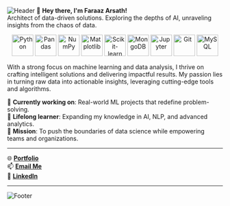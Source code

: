 ![Header](https://capsule-render.vercel.app/api?type=waving&color=gradient&height=200&text=Hello!%20I'm%20Faraaz%20Arsath&fontSize=40&fontColor=ffffff&fontAlign=50)
👋 **Hey there, I'm Faraaz Arsath!**  
Architect of data-driven solutions. Exploring the depths of AI, unraveling insights from the chaos of data.

<div align="center">
  <img src="https://cdn.jsdelivr.net/gh/devicons/devicon/icons/python/python-original.svg" alt="Python" width="50" height="50"/>
  <img src="https://cdn.jsdelivr.net/gh/devicons/devicon/icons/pandas/pandas-original.svg" alt="Pandas" width="50" height="50"/>
  <img src="https://cdn.jsdelivr.net/gh/devicons/devicon/icons/numpy/numpy-original.svg" alt="NumPy" width="50" height="50"/>
  <img src="https://cdn.jsdelivr.net/gh/devicons/devicon/icons/matplotlib/matplotlib-original.svg" alt="Matplotlib" width="50" height="50"/>
  <img src="https://cdn.jsdelivr.net/gh/devicons/devicon/icons/scikit-learn/scikit-learn-original.svg" alt="Scikit-learn" width="50" height="50"/>
  <img src="https://cdn.jsdelivr.net/gh/devicons/devicon/icons/mongodb/mongodb-original.svg" alt="MongoDB" width="50" height="50"/>
  <img src="https://cdn.jsdelivr.net/gh/devicons/devicon/icons/jupyter/jupyter-original-wordmark.svg" alt="Jupyter" width="50" height="50"/>
  <img src="https://cdn.jsdelivr.net/gh/devicons/devicon/icons/git/git-original.svg" alt="Git" width="50" height="50"/>
  <img src="https://cdn.jsdelivr.net/gh/devicons/devicon/icons/mysql/mysql-original.svg" alt="MySQL" width="50" height="50"/>
</div>


With a strong focus on machine learning and data analysis, I thrive on crafting intelligent solutions and delivering impactful results. My passion lies in turning raw data into actionable insights, leveraging cutting-edge tools and algorithms.

🔭 **Currently working on**: Real-world ML projects that redefine problem-solving.  
🌱 **Lifelong learner**: Expanding my knowledge in AI, NLP, and advanced analytics.  
🚀 **Mission**: To push the boundaries of data science while empowering teams and organizations.  

---

🌐 **[Portfolio](https://faraazarsath.github.io/#)**  
📫 **[Email Me](mailto:youremail@example.com)**  
💼 **[LinkedIn](https://www.linkedin.com/in/your-profile/)**  

---

![Footer](https://capsule-render.vercel.app/api?type=waving&color=gradient&height=150&section=footer)

